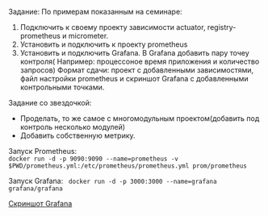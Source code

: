 Задание: По примерам показанным на семинаре:
1) Подключить к своему проекту зависимости actuator, registry-prometheus и micrometer.
2) Установить и подключить к проекту prometheus
3) Установить и подключить Grafana. В Grafana добавить пару точеу контроля( Например: процессоное время приложения и количество запросов)
   Формат сдачи: проект с добавленными зависимостями, файл настройки prometheus и скриншот Grafana с добавленными контрольными точками.
  
Задание со звездочкой:
- Проделать, то же самое с многомодульным проектом(добавить под контроль несколько модулей)
- Добавить собственную метрику.


Запуск Prometheus:  
```docker run -d -p 9090:9090 --name=prometheus -v $PWD/prometheus.yml:/etc/prometheus/prometheus.yml prom/prometheus```

Запуск Grafana:
``` docker run -d -p 3000:3000 --name=grafana grafana/grafana```

[Скриншот Grafana](grafana_screenshot.png)